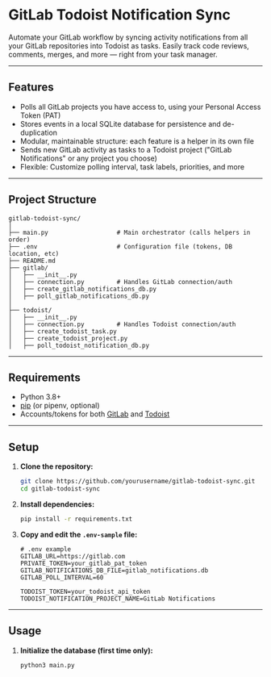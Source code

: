 # GitLab Todoist Notification Sync

Automate your GitLab workflow by syncing activity notifications from all your GitLab repositories into Todoist as tasks.
Easily track code reviews, comments, merges, and more — right from your task manager.

---

## Features

- Polls all GitLab projects you have access to, using your Personal Access Token (PAT)
- Stores events in a local SQLite database for persistence and de-duplication
- Modular, maintainable structure: each feature is a helper in its own file
- Sends new GitLab activity as tasks to a Todoist project ("GitLab Notifications" or any project you choose)
- Flexible: Customize polling interval, task labels, priorities, and more

---

## Project Structure

```
gitlab-todoist-sync/
│
├── main.py                   # Main orchestrator (calls helpers in order)
├── .env                      # Configuration file (tokens, DB location, etc)
├── README.md
├── gitlab/
│   ├── __init__.py
│   ├── connection.py         # Handles GitLab connection/auth
│   ├── create_gitlab_notifications_db.py
│   ├── poll_gitlab_notifications_db.py
│
├── todoist/
│   ├── __init__.py
│   ├── connection.py         # Handles Todoist connection/auth
│   ├── create_todoist_task.py
│   ├── create_todoist_project.py
│   ├── poll_todoist_notification_db.py
```

---

## Requirements

- Python 3.8+
- [pip](https://pip.pypa.io/) (or pipenv, optional)
- Accounts/tokens for both [GitLab](https://gitlab.com/) and [Todoist](https://todoist.com/)

---

## Setup

1. **Clone the repository:**

   ```bash
   git clone https://github.com/yourusername/gitlab-todoist-sync.git
   cd gitlab-todoist-sync
   ```

2. **Install dependencies:**

   ```bash
   pip install -r requirements.txt
   ```

3. **Copy and edit the `.env-sample` file:**

   ```env-sample
   # .env example
   GITLAB_URL=https://gitlab.com
   PRIVATE_TOKEN=your_gitlab_pat_token
   GITLAB_NOTIFICATIONS_DB_FILE=gitlab_notifications.db
   GITLAB_POLL_INTERVAL=60

   TODOIST_TOKEN=your_todoist_api_token
   TODOIST_NOTIFICATION_PROJECT_NAME=GitLab Notifications
   ```

---

## Usage

1. **Initialize the database (first time only):**

   ```bash
   python3 main.py
   ```
